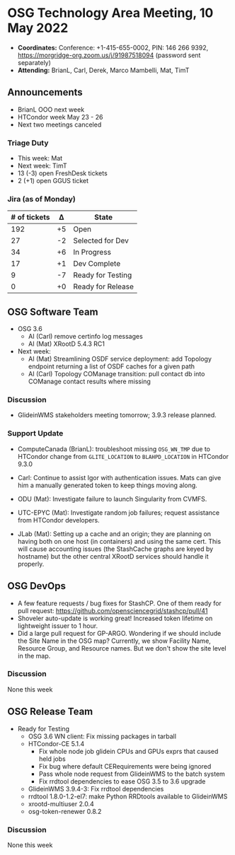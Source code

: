 # OSG Technology Area Meeting, 10 May 2022

-   **Coordinates:** Conference: +1-415-655-0002, PIN: 146 266 9392,
    <https://morgridge-org.zoom.us/j/91987518094> (password sent separately)
-   **Attending:** BrianL, Carl, Derek, Marco Mambelli, Mat, TimT

## Announcements

-   BrianL OOO next week
-   HTCondor week May 23 - 26
-   Next two meetings canceled

### Triage Duty

-   This week: Mat
-   Next week: TimT
-   13 (-3) open FreshDesk tickets
-   2 (+1) open GGUS ticket

### Jira (as of Monday)

| # of tickets | &Delta; | State             |
|--------------|---------|-------------------|
| 192          | +5      | Open              |
| 27           | -2      | Selected for Dev  |
| 34           | +6      | In Progress       |
| 17           | +1      | Dev Complete      |
| 9            | -7      | Ready for Testing |
| 0            | +0      | Ready for Release |

## OSG Software Team

-   OSG 3.6
    -   AI (Carl) remove certinfo log messages
    -   AI (Mat) XRootD 5.4.3 RC1
-   Next week:
    -   AI (Mat) Streamlining OSDF service deployment: add Topology endpoint returning a list of OSDF caches for a given
        path
    -   AI (Carl) Topology COManage transition: pull contact db into COManage contact results where missing

### Discussion

-   GlideinWMS stakeholders meeting tomorrow; 3.9.3 release planned.

### Support Update

-   ComputeCanada (BrianL): troubleshoot missing `OSG_WN_TMP` due to HTCondor change from `GLITE_LOCATION` to
    `BLAHPD_LOCATION` in HTCondor 9.3.0

-   Carl: Continue to assist Igor with authentication issues.
    Mats can give him a manually generated token to keep things moving along.
    
-   ODU (Mat): Investigate failure to launch Singularity from CVMFS.

-   UTC-EPYC (Mat): Investigate random job failures; request assistance from HTCondor developers.

-   JLab (Mat): Setting up a cache and an origin; they are planning on having both on one host (in containers) and using the same cert.
    This will cause accounting issues (the StashCache graphs are keyed by hostname)
    but the other central XRootD services should handle it properly.

## OSG DevOps

- A few feature requests / bug fixes for StashCP.  One of them ready for pull request: https://github.com/opensciencegrid/stashcp/pull/41
- Shoveler auto-update is working great!  Increased token lifetime on lightweight issuer to 1 hour.
- Did a large pull request for GP-ARGO.  Wondering if we should include the Site Name in the OSG map?  Currently, we show Facility Name, Resource Group, and Resource names.  But we don't show the site level in the map.

### Discussion

None this week

## OSG Release Team

-   Ready for Testing
    -   OSG 3.6 WN client: Fix missing packages in tarball
    -   HTCondor-CE 5.1.4
        -   Fix whole node job glidein CPUs and GPUs exprs that caused held jobs
        -   Fix bug where default CERequirements were being ignored
        -   Pass whole node request from GlideinWMS to the batch system
        -   Fix rrdtool dependencies to ease OSG 3.5 to 3.6 upgrade
    -   GlideinWMS 3.9.4-3: Fix rrdtool dependencies
    -   rrdtool 1.8.0-1.2-el7: make Python RRDtools available to GlideinWMS
    -   xrootd-multiuser 2.0.4
    -   osg-token-renewer 0.8.2

### Discussion

None this week
